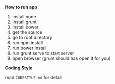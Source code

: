 **How to run app**

1. install node
2. install grunt
3. install bower
4. get the source
5. go to root directory
6. run npm install
7. run bower install
8. run grunt serve to start server
9. open browser (grunt should has open it for you)


**Coding Style**

read `CODESTYLE.md` for detail